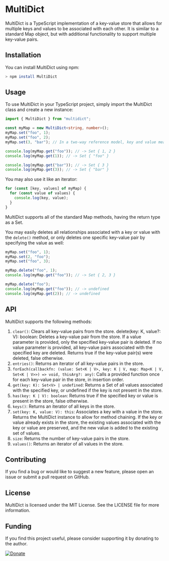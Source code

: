 # MultiDict

MultiDict is a TypeScript implementation of a key-value store that allows for multiple keys and values to be associated with each other. It is similar to a standard Map object, but with additional functionality to support multiple key-value pairs.

## Installation

You can install MultiDict using npm:

```bash
> npm install MultiDict
```

## Usage

To use MultiDict in your TypeScript project, simply import the MultiDict class and create a new instance:

```ts
import { MultiDict } from "multidict";

const myMap = new MultiDict<string, number>();
myMap.set("foo", 1);
myMap.set("foo", 2);
myMap.set(3, "bar"); // In a two-way reference model, key and value means the same thing.

console.log(myMap.get("foo")); // -> Set { 1, 2 }
console.log(myMap.get(1)); // -> Set { "foo" }

console.log(myMap.get("bar")); // -> Set { 3 }
console.log(myMap.get(3)); // -> Set { "bar" }
```

You may also use it like an iterator:

```ts
for (const [key, values] of myMap) {
  for (const value of values) {
    console.log(key, value);
  }
}
```

MultiDict supports all of the standard Map methods, having the return type as a Set.

You may easily deletes all relationships associated with a key or value with the `delete()` method, or only deletes one specific key-value pair by specifying the value as well:

```ts
myMap.set("foo", 1);
myMap.set(2, "foo");
myMap.set("foo", 3);

myMap.delete("foo", 1);
console.log(myMap.get("foo")); // -> Set { 2, 3 }

myMap.delete("foo");
console.log(myMap.get("foo")); // -> undefined
console.log(myMap.get(2)); // -> undefined
```

## API

MultiDict supports the following methods:

1. `clear()`: Clears all key-value pairs from the store.
   delete(key: K, value?: V): boolean: Deletes a key-value pair from the store. If a value parameter is provided, only the specified key-value pair is deleted. If no value parameter is provided, all key-value pairs associated with the specified key are deleted. Returns true if the key-value pair(s) were deleted, false otherwise.
1. `entries()`: Returns an iterator of all key-value pairs in the store.
1. `forEach(callbackfn: (value: Set<K | V>, key: K | V, map: Map<K | V, Set<K | V>>) => void, thisArg?: any)`: Calls a provided function once for each key-value pair in the store, in insertion order.
1. `get(key: K): Set<V> | undefined`: Returns a Set of all values associated with the specified key, or undefined if the key is not present in the store.
1. `has(key: K | V): boolean`: Returns true if the specified key or value is present in the store, false otherwise.
1. `keys()`: Returns an iterator of all keys in the store.
1. `set(key: K, value: V): this`: Associates a key with a value in the store. Returns the MultiDict instance to allow for method chaining. If the key or value already exists in the store, the existing values associated with the key or value are preserved, and the new value is added to the existing set of values.
1. `size`: Returns the number of key-value pairs in the store.
1. `values()`: Returns an iterator of all values in the store.

## Contributing

If you find a bug or would like to suggest a new feature, please open an issue or submit a pull request on GitHub.

## License

MultiDict is licensed under the MIT License. See the LICENSE file for more information.

## Funding

If you find this project useful, please consider supporting it by donating to the author.

[![Donate](https://img.shields.io/badge/Donate-PayPal-green.svg)](https://www.paypal.me/andrewjmeier)
